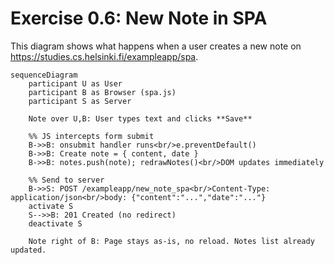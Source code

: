 # Exercise 0.6: New Note in SPA

This diagram shows what happens when a user creates a new note on  
https://studies.cs.helsinki.fi/exampleapp/spa.

```mermaid
sequenceDiagram
    participant U as User
    participant B as Browser (spa.js)
    participant S as Server

    Note over U,B: User types text and clicks **Save**

    %% JS intercepts form submit
    B->>B: onsubmit handler runs<br/>e.preventDefault()
    B->>B: Create note = { content, date }
    B->>B: notes.push(note); redrawNotes()<br/>DOM updates immediately

    %% Send to server
    B->>S: POST /exampleapp/new_note_spa<br/>Content-Type: application/json<br/>body: {"content":"...","date":"..."}
    activate S
    S-->>B: 201 Created (no redirect)
    deactivate S

    Note right of B: Page stays as-is, no reload. Notes list already updated.